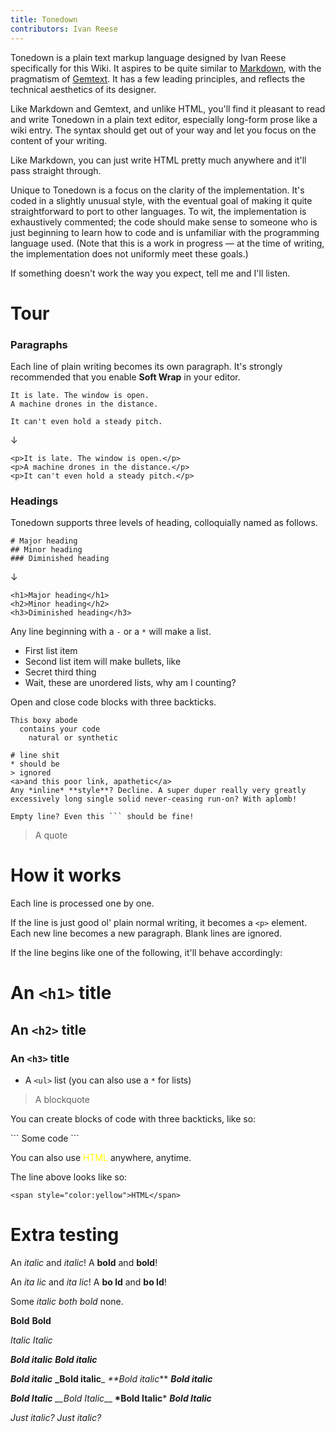 ```yaml
---
title: Tonedown
contributors: Ivan Reese
---
```


Tonedown is a plain text markup language designed by Ivan Reese specifically for this Wiki. It aspires to be quite similar to [Markdown](https://daringfireball.net/projects/markdown/), with the pragmatism of [Gemtext](https://gemini.flounder.online/docs/cheatsheet.gmi). It has a few leading principles, and reflects the technical aesthetics of its designer.

Like Markdown and Gemtext, and unlike HTML, you'll find it pleasant to read and write Tonedown in a plain text editor, especially long-form prose like a wiki entry. The syntax should get out of your way and let you focus on the content of your writing.

Like Markdown, you can just write HTML pretty much anywhere and it'll pass straight through.

Unique to Tonedown is a focus on the clarity of the implementation. It's coded in a slightly unusual style, with the eventual goal of making it quite straightforward to port to other languages. To wit, the implementation is exhaustively commented; the code should make sense to someone who is just beginning to learn how to code and is unfamiliar with the programming language used. (Note that this is a work in progress — at the time of writing, the implementation does not uniformly meet these goals.)

If something doesn't work the way you expect, tell me and I'll listen.

# Tour

### Paragraphs
Each line of plain writing becomes its own paragraph. It's strongly recommended that you enable **Soft Wrap** in your editor.

```
It is late. The window is open.
A machine drones in the distance.

It can't even hold a steady pitch.
```
↓
```
<p>It is late. The window is open.</p>
<p>A machine drones in the distance.</p>
<p>It can't even hold a steady pitch.</p>
```

### Headings
Tonedown supports three levels of heading, colloquially named as follows.

```
# Major heading
## Minor heading
### Diminished heading
```
↓
```
<h1>Major heading</h1>
<h2>Minor heading</h2>
<h3>Diminished heading</h3>
```

Any line beginning with a `-` or a `*` will make a list.
 - First list item
 - Second list item
will make bullets, like
- Secret third thing
- Wait, these are unordered lists, why am I counting?

Open and close code blocks with three backticks.

```
This boxy abode
  contains your code
    natural or synthetic

# line shit
* should be
> ignored
<a>and this poor link, apathetic</a>
Any *inline* **style**? Decline. A super duper really very greatly excessively long single solid never-ceasing run-on? With aplomb!

Empty line? Even this ``` should be fine!
```

> A quote

# How it works

Each line is processed one by one.

If the line is just good ol' plain normal writing, it becomes a `<p>` element. Each new line becomes a new paragraph. Blank lines are ignored.

If the line begins like one of the following, it'll behave accordingly:

 # An `<h1>` title
 ## An `<h2>` title
 ### An `<h3>` title
 - A `<ul>` list (you can also use a `*` for lists)
 > A blockquote

You can create blocks of code with three backticks, like so:

&#96;&#96;&#96;
Some code
&#96;&#96;&#96;

You can also use <span style="color:yellow">HTML</span> anywhere, anytime.

The line above looks like so:
```
<span style="color:yellow">HTML</span>
```

# Extra testing

An _italic_ and *italic*!
A **bold** and __bold__!

An _ita lic_ and *ita lic*!
A **bo ld** and __bo ld__!

Some *italic **both* bold** none.

__Bold__
**Bold**

_Italic_
*Italic*

***Bold italic***
___Bold italic___

_**Bold italic**_
**_Bold italic**_
_**Bold italic_**
**_Bold italic_**

__*Bold Italic*__
*__Bold Italic*__
__*Bold Italic__*
*__Bold Italic__*

*_*Just italic?*_*
_*_Just italic?_*_


